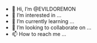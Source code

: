 - 👋 Hi, I’m @EVILDOREMON
- 👀 I’m interested in ...
- 🌱 I’m currently learning ...
- 💞️ I’m looking to collaborate on ...
- 📫 How to reach me ...

<!---
EVILDOREMON/EVILDOREMON is a ✨ special ✨ repository because its `README.md` (this file) appears on your GitHub profile.
You can click the Preview link to take a look at your changes.
--->
